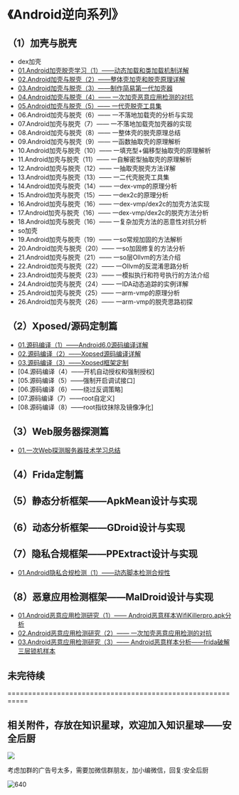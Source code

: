 # 《Android逆向系列》

## （1）加壳与脱壳
- dex加壳
- [01.Android加壳脱壳学习（1）——动态加载和类加载机制详解](https://bbs.pediy.com/thread-271538.htm)
- [02.Android加壳与脱壳（2）——整体壳加壳和脱壳原理详解](https://bbs.pediy.com/thread-273293.htm)
- [03.Android加壳与脱壳（3）——制作简易第一代加壳器](https://mp.weixin.qq.com/s/LWTFNDV1dff8cdBakd1AOQ)
- [04.Android加壳与脱壳（4）—— 一次加壳恶意应用检测的对抗](https://mp.weixin.qq.com/s/LYIASwSBq03b3_n7KW0AKw)
- [05.Android加壳与脱壳（5）—— 一代壳脱壳工具集](https://mp.weixin.qq.com/s/RpBA6_fWGRMbkEZUkaECog)
- 06.Android加壳与脱壳（6）—— 一不落地加载壳的分析与实现
- 07.Android加壳与脱壳（7）—— 一不落地加载壳加壳器的实现
- 08.Android加壳与脱壳（8）—— 一整体壳的脱壳原理总结
- 09.Android加壳与脱壳（9）—— 一函数抽取壳的原理解析
- 10.Android加壳与脱壳（10）—— 一填充型+偏移型抽取壳的原理解析
- 11.Android加壳与脱壳（11）—— 一自解密型抽取壳的原理解析
- 12.Android加壳与脱壳（12）—— 一抽取壳脱壳方法详解
- 13.Android加壳与脱壳（13）—— 一二代壳脱壳工具集
- 14.Android加壳与脱壳（14）—— 一dex-vmp的原理分析
- 15.Android加壳与脱壳（15）—— 一dex2c的原理分析
- 16.Android加壳与脱壳（16）—— 一dex-vmp/dex2c的加壳方法实现
- 17.Android加壳与脱壳（16）—— 一dex-vmp/dex2c的脱壳方法分析
- 18.Android加壳与脱壳（16）—— 一复杂加壳方法的恶意性对抗分析
- so加壳
- 19.Android加壳与脱壳（19）—— 一so常规加固的方法解析
- 20.Android加壳与脱壳（20）—— 一so加固修复的方法分析
- 21.Android加壳与脱壳（21）—— 一so层Ollvm的方法介绍
- 22.Android加壳与脱壳（22）—— 一Ollvm的反混淆思路分析
- 23.Android加壳与脱壳（23）—— 一模拟执行和符号执行的方法介绍
- 24.Android加壳与脱壳（24）—— 一IDA动态追踪的实例详解
- 25.Android加壳与脱壳（25）—— 一arm-vmp的原理分析
- 26.Android加壳与脱壳（26）—— 一arm-vmp的脱壳思路初探


## （2）Xposed/源码定制篇

- [01.源码编译（1）——Android6.0源码编译详解](https://bbs.pediy.com/thread-269575.htm)
- [02.源码编译（2）——Xopsed源码编译详解](https://bbs.pediy.com/thread-269616.htm)
- [03.源码编译（3）——Xposed框架定制 ](https://bbs.pediy.com/thread-269627.htm)
- [04.源码编译（4）——开机自动授权和强制授权]
- [05.源码编译（5）——强制开启调试接口]
- [06.源码编译（6）——绕过反调策略]
- [07.源码编译（7）——root自定义]
- [08.源码编译（8）——root指纹抹除及镜像净化]

## （3）Web服务器探测篇

- [01.一次Web探测服务器技术学习总结 ](https://mp.weixin.qq.com/s/XUnD4o6TzbksDbDrPcxv-A)

## （4）Frida定制篇

## （5）静态分析框架——ApkMean设计与实现

## （6）动态分析框架——GDroid设计与实现

## （7）隐私合规框架——PPExtract设计与实现

- [01.Android隐私合规检测（1）——动态脚本检测合规性](https://mp.weixin.qq.com/s/rSFZ7JynQwlYNlbipJ1oxQ)

## （8）恶意应用检测框架——MalDroid设计与实现

- [01.Android恶意应用检测研究（1）—— Android恶意样本WifiKillerpro.apk分析](https://bbs.pediy.com/thread-268060.htm)
- [02.Android恶意应用检测研究（2）—— 一次加壳恶意应用检测的对抗](https://mp.weixin.qq.com/s/LYIASwSBq03b3_n7KW0AKw)
- [03.Android恶意应用检测研究（3）—— Android恶意样本分析——frida破解三层锁机样本](https://bbs.pediy.com/thread-269128.htm)
## 未完待续

===========================================================

## 相关附件，存放在知识星球，欢迎加入知识星球——安全后厨

<img  src="https://images.weserv.nl/?url=https://article.biliimg.com/bfs/article/98a3b3b41f43053e7bed3a2240bfb4bad89830e9.png">

考虑加群的广告号太多，需要加微信群朋友，加小编微信，回复:安全后厨

![640](https://tva3.sinaimg.cn/wap360/006jP03Oly1h7zufjtez2j30tu14fjur.jpg)
